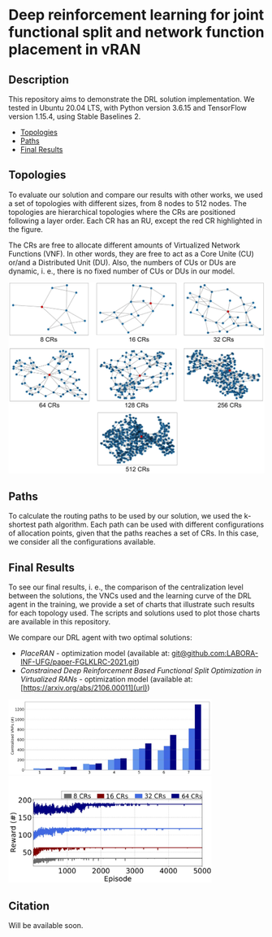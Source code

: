 # Deep reinforcement learning for joint functional split and network function placement in vRAN

## Description
This repository aims to demonstrate the DRL solution implementation. We tested in Ubuntu 20.04 LTS, with Python version 3.6.15 and TensorFlow
version 1.15.4, using Stable Baselines 2.

- [Topologies](#topologies)
- [Paths](#paths)
- [Final Results](#final-results)

## Topologies

To evaluate our solution and compare our results with other works, we used a set of topologies with different sizes, from 8 nodes to 512 nodes. The topologies are hierarchical topologies where the CRs are positioned following a layer order. Each CR has an RU, except the red CR highlighted in the figure.

The CRs are free to allocate different amounts of Virtualized Network Functions (VNF).  In other words, they are free to act as a Core Unite (CU) or/and a Distributed Unit (DU). Also, the numbers of CUs or DUs are dynamic, i. e., there is no fixed number of CUs or DUs in our model.

<p float="left">
  <img src="https://github.com/LABORA-INF-UFG/paper-GVAK-2022/blob/main/Figures/Topologies.png" width="800" \>
</p>

## Paths

To calculate the routing paths to be used by our solution, we used the k-shortest path algorithm. Each path can be used with different configurations of allocation points, given that the paths reaches a set of CRs. In this case, we consider all the configurations available.

## Final Results

To see our final results, i. e., the comparison of the centralization level between the solutions, the VNCs used and the learning curve of the DRL agent in the training, we provide a set of charts that illustrate such results for each topology used. The scripts and solutions used to plot those charts are available in this repository.

We compare our DRL agent with two optimal solutions:
  - *PlaceRAN* - optimization model (available at: [git@github.com:LABORA-INF-UFG/paper-FGLKLRC-2021.git](url))
  - *Constrained Deep Reinforcement Based Functional Split Optimization in Virtualized RANs* - optimization model (available at: [https://arxiv.org/abs/2106.00011](url))

<p float="left">
  <img src="https://github.com/LABORA-INF-UFG/paper-GVAK-2022/blob/main/Figures/Fig2.png" width="400" />
  <img src="https://github.com/LABORA-INF-UFG/paper-GVAK-2022/blob/main/Figures/Fig3.png" width="400" />
</p>

## Citation

Will be available soon.
